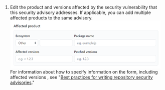 1. Edit the product and versions affected by the security vulnerability that this security advisory addresses. If applicable, you can add multiple affected products to the same advisory. 
  ![Security advisory metadata](/assets/images/help/security/security-advisory-affected-product.png)
   For information about how to specify information on the form, including affected versions , see "[Best practices for writing repository security advisories](/code-security/repository-security-advisories/best-practices-for-writing-repository-security-advisories)."
